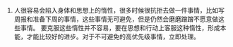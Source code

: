 1. 人很容易会陷入身体和思想上的惰性，很多时候很抗拒去做一件事情，比如写周报和准备下周的事情，这些事情无可避免，但是仍然会磨磨蹭蹭不愿意做这些事情。
   要克服这些惰性并不容易，要在思想和行动上客服这种惰性，形成本能，才能比较好的进步。对于不可避免的高优先级事情，立即处理。
